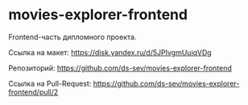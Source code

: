 # movies-explorer-frontend

Frontend-часть дипломного проекта.

Ссылка на макет: https://disk.yandex.ru/d/5JPIvgmUuiqVDg

Репозиторий: https://github.com/ds-sev/movies-explorer-frontend

Ссылка на Pull-Request: https://github.com/ds-sev/movies-explorer-frontend/pull/2
